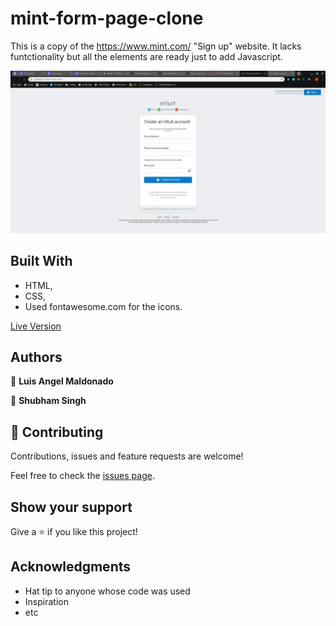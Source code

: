 # mint-form-page-clone

This is a copy of the https://www.mint.com/ "Sign up" website. It lacks funtctionality but all the elements are ready just to add Javascript.

![screenshot](https://github.com/shubhsk88/mint-form-page-clone/blob/forms/img/screenshot.png)

## Built With

- HTML,
- CSS,
- Used fontawesome.com for the icons.

 [Live Version](https://rawcdn.githack.com/shubhsk88/mint-form-page-clone/7326e823510c63bf4a19ab9c844967666f6d2b46/index.html)


## Authors

👤 **Luis Angel Maldonado**

👤 **Shubham Singh**


## 🤝 Contributing

Contributions, issues and feature requests are welcome!

Feel free to check the [issues page](issues/).

## Show your support

Give a ⭐️ if you like this project!

## Acknowledgments

- Hat tip to anyone whose code was used
- Inspiration
- etc
